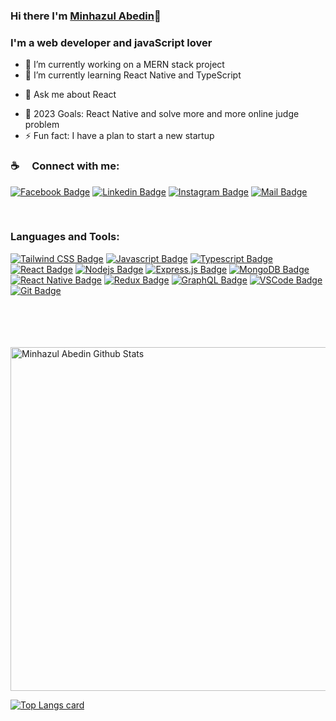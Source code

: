 ### Hi there I'm [Minhazul Abedin][website]👋

<!--
**minhaz19/minhaz19** is a ✨ _special_ ✨ repository because its `README.md` (this file) appears on your GitHub profile.

Here are some ideas to get you started:
-->
### I'm a web developer and javaScript lover
</hr>

- 🔭 I’m currently working on a MERN stack project
- 🌱 I’m currently learning React Native and TypeScript
<!-- - 👯 I’m looking to collaborate on ... -->
<!-- - 🤔 I’m looking for help with ... -->
- 💬 Ask me about React
<!-- - 📫 How to reach me: ... -->
- 🥅 2023 Goals: React Native and solve more and more online judge problem 
- ⚡ Fun fact: I have a plan to start a new startup

### :coffee: &emsp;Connect with me:

[![Facebook Badge](https://img.shields.io/badge/Facebook-1877F2?style=for-the-badge&logo=facebook&logoColor=white)](https://www.facebook.com/minhazulabedin.shouhug)  [![Linkedin Badge](https://img.shields.io/badge/LinkedIn-0077B5?style=for-the-badge&logo=linkedin&logoColor=white)](https://www.linkedin.com/in/minhaz19/) [![Instagram Badge](https://img.shields.io/badge/Instagram-E4405F?style=for-the-badge&logo=instagram&logoColor=white)](https://www.instagram.com/abedin.minhazz/) [![Mail Badge](https://img.shields.io/badge/Gmail-D14836?style=for-the-badge&logo=gmail&logoColor=white)](mailto:minhazulabedin44@gmail.com)

<br />

### Languages and Tools:

[![Tailwind CSS Badge](https://img.shields.io/badge/-TAILWIND_CSS-61DBFB?style=for-the-badge&labelColor=white&logo=tailwindcss&logoColor=61DBFB)](#) [![Javascript Badge](https://img.shields.io/badge/-Javascript-F0DB4F?style=for-the-badge&labelColor=black&logo=javascript&logoColor=F0DB4F)](#) [![Typescript Badge](https://img.shields.io/badge/-Typescript-007acc?style=for-the-badge&labelColor=black&logo=typescript&logoColor=007acc)](#) [![React Badge](https://img.shields.io/badge/-React-61DBFB?style=for-the-badge&labelColor=black&logo=react&logoColor=61DBFB)](#) [![Nodejs Badge](https://img.shields.io/badge/-Nodejs-3C873A?style=for-the-badge&labelColor=black&logo=node.js&logoColor=3C873A)](#) [![Express.js Badge](https://img.shields.io/badge/Express.js-white?style=for-the-badge&logo=express&logoColor=black)](#) [![MongoDB Badge](https://img.shields.io/badge/MongoDB-4EA94B?style=for-the-badge&logo=mongodb&logoColor=white)](#) [![React Native Badge](https://img.shields.io/badge/-React_Native-61DBFB?style=for-the-badge&labelColor=black&logo=react&logoColor=61DBFB)](#) [![Redux Badge](https://img.shields.io/badge/-REDUX-B361FA?style=for-the-badge&labelColor=white&logo=redux&logoColor=B361FA)](#) [![GraphQL Badge](https://img.shields.io/badge/-GraphQl-e535ab?style=for-the-badge&labelColor=black&logo=node.js&logoColor=e535ab)](#) [![VSCode Badge](https://img.shields.io/badge/Visual_Studio-5C2D91?style=for-the-badge&logo=visual%20studio&logoColor=white)](#) [![Git Badge](https://img.shields.io/badge/Git-F05032?style=for-the-badge&logo=git&logoColor=white)](#)




<br />

<br />

<br />
<br />

<img width="550px" alt="Minhazul Abedin Github Stats"  src="https://github-readme-stats.vercel.app/api?username=minhaz19&show_icons=true"/>

[![Top Langs card](https://github-readme-stats.vercel.app/api/top-langs/?username=minhaz19&card_width=550)](https://github.com/minhaz19)


[programming]: https://www.programming-hero.com/
[website]: https://minhaz-portfolio-beta.firebaseapp.com/
[linkedin]: https://www.linkedin.com/in/minhaz19/
[webdevplaylist]: https://minhaz-portfolio-beta.firebaseapp.com/
[jsplaylist]: https://minhaz-portfolio-beta.firebaseapp.com/
[cssplaylist]: https://minhaz-portfolio-beta.firebaseapp.com/
[reactplaylist]: https://minhaz-portfolio-beta.firebaseapp.com/

